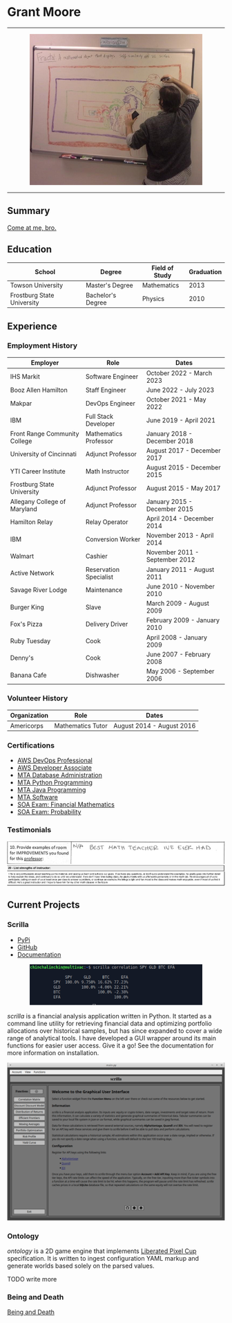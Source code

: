 # Grant Moore

---

<div align="center">
    <img src="./assets/fractal_me.jpg" alt="fractal me" width="400" />
</div>

---

## Summary

[Come at me, bro.](https://www.chess.com/member/thegrapesofmath)

## Education

|  School  |  Degree  | Field of Study | Graduation |
|--------- | -------  | -------------- | ---------- |
| Towson University | Master's Degree | Mathematics | 2013 |
| Frostburg State University | Bachelor's Degree | Physics | 2010 |


## Experience

### Employment History 

| Employer  | Role  | Dates |
| --------  | ----  | ----- |
| IHS Markit | Software Engineer | October 2022 - March 2023 |
| Booz Allen Hamilton | Staff Engineer | June 2022 - July 2023 |
| Makpar | DevOps Engineer | October 2021 - May 2022 |
| IBM | Full Stack Developer | June 2019 - April 2021 |
| Front Range Community College | Mathematics Professor | January 2018 - December 2018 |
| University of Cincinnati | Adjunct Professor | August 2017 - December 2017 |
| YTI Career Institute | Math Instructor | August 2015 - December 2015 |
| Frostburg State University | Adjunct Professor | August 2015 - May 2017 | 
| Allegany College of Maryland | Adjunct Professor | January 2015 - December 2015 |
| Hamilton Relay | Relay Operator | April 2014 - December 2014 |
| IBM | Conversion Worker | November 2013 - April 2014 | 
| Walmart | Cashier | November 2011 - September 2012 |
| Active Network | Reservation Specialist | January 2011 - August 2011 |
| Savage River Lodge | Maintenance | June 2010 - November 2010 |
| Burger King | Slave | March 2009 - August 2009 | 
| Fox's Pizza | Delivery Driver |  February 2009 - January 2010 |
| Ruby Tuesday | Cook |  April 2008 - January 2009 |
| Denny's | Cook | June 2007 - February 2008 | 
| Banana Cafe | Dishwasher | May 2006 - September 2006 | 

### Volunteer History

| Organization | Role | Dates | 
| ------------ | ---- | ----- | 
| Americorps | Mathematics Tutor | August 2014 - August 2016 |

### Certifications

- [AWS DevOps Professional](./assets/AWS_DEVOPS.png)
- [AWS Developer Associate](./assets/AWS_DEVELOPER.png)
- [MTA Database Administration](./assets/MTA_DATABASE.png)
- [MTA Python Programming](./assets/MTA_PYTHON.png)
- [MTA Java Programming](/assets/MTA_JAVA.png)
- [MTA Software](./assets/MTA_SOFTWARE.png)
- [SOA Exam: Financial Mathematics](./assets/SOA_EXAM_FM.png)
- [SOA Exam: Probability](./assets/SOA_EXAM_P.png)

### Testimonials

![Math 201: Calculus I](./assets/testimonial_math_201.jpg)
![Phys 215: Principles of Mechanics](./assets/testimonial_phys_215.jpg)

## Current Projects

### Scrilla
- [PyPi](https://pypi.org/project/scrilla/)
- [GitHub](https://github.com/chinchalinchin/scrilla)
- [Documentation](https://chinchalinchin.github.io/scrilla/)


<div align="center">
    <img src="./assets/scrilla_example_ii.png" alt="scrilla then" width="400" />
</div>

*scrilla* is a financial analysis application written in Python. It started as a command line utility for retrieving financial data and optimizing portfolio allocations over historical samples, but has since expanded to cover a wide range of analytical tools. I have developed a GUI wrapper around its main functions for easier user access. Give it a go! See the documentation for more information on installation.

![scrilla now](./assets/scrilla_gui.png)

### Ontology

*ontology* is a 2D game engine that implements [Liberated Pixel Cup](https://lpc.opengameart.org/) specification. It is written to ingest configuration YAML markup and generate worlds based solely on the parsed values. 

TODO write more

### Being and Death

[Being and Death](https://chinchalinchin.github.io/being-and-death/index.html)
